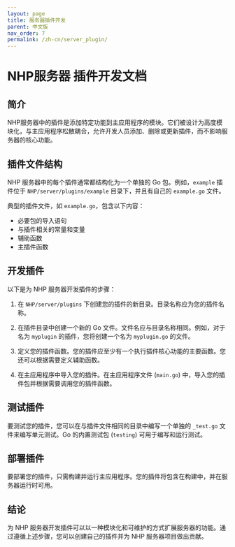 ```yaml
---
layout: page
title: 服务器插件开发
parent: 中文版
nav_order: 7
permalink: /zh-cn/server_plugin/
---
```


# NHP服务器 插件开发文档

## 简介
NHP服务器中的插件是添加特定功能到主应用程序的模块。它们被设计为高度模块化，与主应用程序松散耦合，允许开发人员添加、删除或更新插件，而不影响服务器的核心功能。

## 插件文件结构
NHP 服务器中的每个插件通常都结构化为一个单独的 Go 包。例如，`example` 插件位于 `NHP/server/plugins/example` 目录下，并且有自己的 `example.go` 文件。

典型的插件文件，如 `example.go`，包含以下内容：

- 必要包的导入语句
- 与插件相关的常量和变量
- 辅助函数
- 主插件函数


## 开发插件

以下是为 NHP 服务器开发插件的步骤：

1. 在 `NHP/server/plugins` 下创建您的插件的新目录。目录名称应为您的插件名称。

2. 在插件目录中创建一个新的 Go 文件。文件名应与目录名称相同。例如，对于名为 `myplugin` 的插件，您将创建一个名为 `myplugin.go` 的文件。

3. 定义您的插件函数。您的插件应至少有一个执行插件核心功能的主要函数。您还可以根据需要定义辅助函数。

4. 在主应用程序中导入您的插件。在主应用程序文件 (`main.go`) 中，导入您的插件包并根据需要调用您的插件函数。

## 测试插件
要测试您的插件，您可以在与插件文件相同的目录中编写一个单独的 `_test.go` 文件来编写单元测试。Go 的内置测试包 (`testing`) 可用于编写和运行测试。

## 部署插件
要部署您的插件，只需构建并运行主应用程序。您的插件将包含在构建中，并在服务器运行时可用。

## 结论
为 NHP 服务器开发插件可以以一种模块化和可维护的方式扩展服务器的功能。通过遵循上述步骤，您可以创建自己的插件并为 NHP 服务器项目做出贡献。

